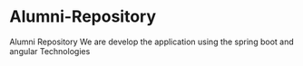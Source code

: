 # Alumni-Repository
Alumni  Repository We are develop the application using the spring boot and angular Technologies

